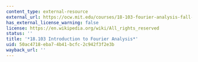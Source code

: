 ```yaml
---
content_type: external-resource
external_url: https://ocw.mit.edu/courses/18-103-fourier-analysis-fall-2013/
has_external_license_warning: false
license: https://en.wikipedia.org/wiki/All_rights_reserved
status: ''
title: '*18.103 Introduction to Fourier Analysis*'
uid: 50ac4718-eba7-4b41-bcfc-2c942f3f2e3b
wayback_url: ''
---
```

